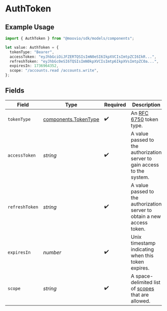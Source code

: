 # AuthToken

## Example Usage

```typescript
import { AuthToken } from "@moovio/sdk/models/components";

let value: AuthToken = {
  tokenType: "Bearer",
  accessToken: "eyJhbGciOiJFZERTQSIsImN0eSI6IkpXVCIsImtpZCI6IkR...",
  refreshToken: "eyJhbGc0eSI6TQSIsImN0kpXVCIsImtp6IkpXVsImtpZC0a...",
  expiresIn: 1736964352,
  scope: "/accounts.read /accounts.write",
};
```

## Fields

| Field                                                                                                 | Type                                                                                                  | Required                                                                                              | Description                                                                                           | Example                                                                                               |
| ----------------------------------------------------------------------------------------------------- | ----------------------------------------------------------------------------------------------------- | ----------------------------------------------------------------------------------------------------- | ----------------------------------------------------------------------------------------------------- | ----------------------------------------------------------------------------------------------------- |
| `tokenType`                                                                                           | [components.TokenType](../../models/components/tokentype.md)                                          | :heavy_check_mark:                                                                                    | An [RFC 6750](https://www.rfc-editor.org/rfc/rfc6750#section-6.1) token type.                         | Bearer                                                                                                |
| `accessToken`                                                                                         | *string*                                                                                              | :heavy_check_mark:                                                                                    | A value passed to the authorization server to gain access to the system.                              | eyJhbGciOiJFZERTQSIsImN0eSI6IkpXVCIsImtpZCI6IkR...                                                    |
| `refreshToken`                                                                                        | *string*                                                                                              | :heavy_check_mark:                                                                                    | A value passed to the authorization server to obtain a new access token.                              | eyJhbGc0eSI6TQSIsImN0kpXVCIsImtp6IkpXVsImtpZC0a...                                                    |
| `expiresIn`                                                                                           | *number*                                                                                              | :heavy_check_mark:                                                                                    | Unix timestamp indicating when this token expires.                                                    | 1736964352                                                                                            |
| `scope`                                                                                               | *string*                                                                                              | :heavy_check_mark:                                                                                    | A space-delimited list of [scopes](https://docs.moov.io/api/authentication/scopes/) that are allowed. | /accounts.read /accounts.write                                                                        |